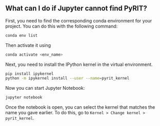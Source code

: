 ## What can I do if Jupyter cannot find PyRIT?

First, you need to find the corresponding conda environment for your project.
You can do this with the following command:

```bash
conda env list
```

Then activate it using

```bash
conda activate <env_name>
```

Next, you need to install the IPython kernel in the virtual environment.

```bash
pip install ipykernel
python -m ipykernel install --user --name=pyrit_kernel
```

Now you can start Jupyter Notebook:

```bash
jupyter notebook
```

Once the notebook is open, you can select the kernel that matches the name you gave earlier.
To do this, go to `Kernel > Change kernel > pyrit_kernel`.
